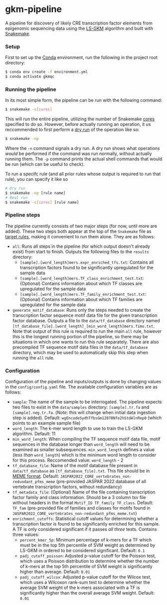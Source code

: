 # gkm-pipeline
A pipeline for discovery of likely CRE transcription factor elements from epigenomic sequencing data using the [LS-GKM](https://github.com/Dongwon-Lee/lsgkm) algorithm and built with [Snakemake](https://snakemake.readthedocs.io/en/stable/index.html).

### Setup
First to set up the [Conda](https://docs.conda.io/en/latest/) environment, run the following in the project root directory:
```bash
$ conda env create -f environment.yml
$ conda activate gkmqc
```

### Running the pipeline
In its most simple form, the pipeline can be run with the following command:
```bash
$ snakemake -c[cores]
```
This will run the entire pipeline, utilizing the number of Snakemake [cores](https://snakemake.readthedocs.io/en/stable/tutorial/advanced.html?highlight=cores#step-1-specifying-the-number-of-used-threads) specified to do so. However, before actually running an operation, it us reccommended to first perform a [dry run](https://snakemake.readthedocs.io/en/stable/tutorial/basics.html?highlight=dry-run#step-1-mapping-reads) of the operation like so:
```bash
$ snakemake -np
```
Where the `-n` command signals a dry run. A dry run shows what operations _would_ be performed if the command was run normally, without actually running them. The `-p` command prints the actual shell commands that would be run (which can be useful to check).

To run a specifc rule (and all prior rules whose output is required to run that rule), you can specify it like so
```bash
# Dry run
$ snakemake -np [rule name]
# Real run
$ snakemake -c[cores] [rule name]
```

### Pipeline steps
The pipeline currently consists of two major steps (for now, until more are added). These two steps both appear at the top of the `Snakemake` file as [target rules](https://snakemake.readthedocs.io/en/stable/tutorial/basics.html#step-7-adding-a-target-rule), making it convenient to run them alone. They are as follows:

- `all`: Runs all steps in the pipeline (for which output doesn't already exist) from start to finish. Outputs the following files to the `results` directory:
  - `[sample].[word_length]mers.expr_enriched_tfs.txt`: Contains all transcription factors found to be significantly upregulated for the sample data
  - `[sample].[word_length]mers.TF_class_enrichment_test.txt`: (Optional) Contains information about which TF classes are upregulated for the sample data
  - `[sample].[word_length]mers.TF_family_enrichment_test.txt`: (Optional) Contains information about which TF families are upregulated for the sample data
- `generate_motif_database`: Runs only the steps needed to create the transcription factor sequence motif data file for the given transcription factor database. Outputs a file to the `data/tf_database` directory named `[tf_database_file].[word_length]_[min_word_length]mers.fimo.txt`. Note that output of this rule is required to run the main `all` rule, however this is the longest running portion of the pipeline, so there may be situations in which one wants to run this rule separately. There are also precompiled TF sequence motif data files in the `data/tf_database` directory, which may be used to automatically skip this step when running the `all` rule.

### Configuration
Configuration of the pipeline and inputs/outputs is done by changing values in the `config/config.yaml` file. The available configuration variables are as follows:
- `sample`: The name of the sample to be interrogated. The pipeline expects two files to exist in the `data/samples` directory: `[sample].tr.fa` and `[sample].neg.tr.fa`. (_Note_: this will change when initial data ingestion step is added). Default: `wgEncodeSydhTfbsGm12878Nfe2hStdAlnRep0` (which points to an example sample file)
- `word_length`: The k-mer word length to use to train the LS-GKM algorithm. Default: 11
- `min_word_length`: When compiling the TF sequence motif data file, motif sequences in the database longer than `word_length` will need to be examined as smaller subsequences. `min_word_length` defines a value (_less than_ `word_length`) which is the minimum word length to consider for this process. Reccomended value: `word_length` - 2
- `tf_database_file`: Name of the motif database file present in `data/tf_database` as `[tf_database_file].txt`. This file should be in [MEME format](https://meme-suite.org/meme/doc/meme-format.html?man_type=web). Default: `JASPAR2022_CORE_vertebrates_non-redundant_pfms_meme` (pre-provided JASPAR 2022 database of all vertebrate transcription factors, without redundancy) 
- `tf_metadata_file`: (Optional) Name of the file containing transcription factor family and class information. Should be a 3 column tsv file without headers in the format `Motif_ID TF_family TF_class`. Default: `TF_fam` (pre-provided file of families and classes for motifs found in `JASPAR2022_CORE_vertebrates_non-redundant_pfms_meme.txt`)
- `enrichment_cutoffs`: Statistical cutoff values for determining whether a transcription factor is found to be significantly enriched for this sample. A TF is only considered significant if it passes _all three_ tests. Contains three values:
  - `percent_kmer_5p`: Minimum percentage of k-mers for a TF which must be in the top 5th percentile of SVM weight as determined by LS-GKM in ordered to be considered significant. Default: `0.1`
  - `padj_cutoff_poisson`: Adjusted p-value cutoff for the Poisson test, which uses a Poisson distribution to determine whether the number of k-mers at the top 5th percentile of SVM weight is significantly higher than average. Default: `0.01`
  - `padj_cutoff_wilcox`: Adjusted p-value cutoff for the Wilcox test, which uses a Wilcoxon rank-sum test to determine whether the average SVM weight of the k-mers associated with a TF is significantly higher than the overall average SVM weight. Default: `0.01`
